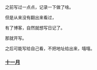 
之前写过一点点，记录一下做了啥。

但是从来没有翻出来看过，

有了博客，自然就想写日记了。

那就开写。

之后可能写给自己看，不把地址给出来，嘻嘻。

### [十一月](2022-11-04-二〇二二-十一月.md)
